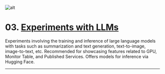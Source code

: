 ![alt](../../images/LLMS_EXPERIMENTS.png)
# 03. [Experiments with LLMs]()

Experiments involving the training and inference of large language models with tasks such as summarization and text generation, text-to-image, image-to-text, etc. Recommended for showcasing features related to GPU, Monitor Table, and Published Services. Offers models for inference via Hugging Face.
 
---